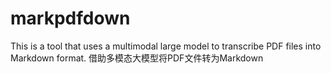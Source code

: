 # markpdfdown
This is a tool that uses a multimodal large model to transcribe PDF files into Markdown format. 借助多模态大模型将PDF文件转为Markdown
